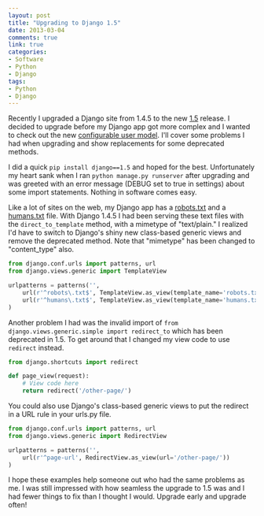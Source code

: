 ```yaml
---
layout: post
title: "Upgrading to Django 1.5"
date: 2013-03-04
comments: true
link: true
categories:
- Software
- Python
- Django
tags:
- Python
- Django
---
```


Recently I upgraded a Django site from 1.4.5 to the new [1.5](https://docs.djangoproject.com/en/dev/releases/1.5/) release. I decided to upgrade before my Django app got more complex and I wanted to check out the new [configurable user model](https://docs.djangoproject.com/en/dev/topics/auth/customizing/#auth-custom-user). I'll cover some problems I had when upgrading and show replacements for some deprecated methods.

I did a quick ```pip install django==1.5``` and hoped for the best. Unfortunately my heart sank when I ran ```python manage.py runserver``` after upgrading and was greeted with an error message (DEBUG set to true in settings) about some import statements. Nothing in software comes easy.

Like a lot of sites on the web, my Django app has a [robots.txt](http://www.robotstxt.org/) and a [humans.txt](http://humanstxt.org) file. With Django 1.4.5 I had been serving these text files with the ```direct_to_template``` method, with a mimetype of "text/plain." I realized I'd have to switch to Django's shiny new class-based generic views and remove the deprecated method. Note that "mimetype" has been changed to "content_type" also.

``` python urls.py
from django.conf.urls import patterns, url
from django.views.generic import TemplateView

urlpatterns = patterns('',
    url(r'^robots\.txt$', TemplateView.as_view(template_name='robots.txt', content_type='text/plain')),
    url(r'^humans\.txt$', TemplateView.as_view(template_name='humans.txt', content_type='text/plain')),
)
```

Another problem I had was the invalid import of ```from django.views.generic.simple import redirect_to``` which has been deprecated in 1.5. To get around that I changed my view code to use ```redirect``` instead.

``` python views.py
from django.shortcuts import redirect

def page_view(request):
    # View code here
    return redirect('/other-page/')
```

You could also use Django's class-based generic views to put the redirect in a URL rule in your urls.py file.

``` python urls.py
from django.conf.urls import patterns, url
from django.views.generic import RedirectView

urlpatterns = patterns('',
    url(r'^page-url', RedirectView.as_view(url='/other-page/'))
)
```

I hope these examples help someone out who had the same problems as me. I was still impressed with how seamless the upgrade to 1.5 was and I had fewer things to fix than I thought I would. Upgrade early and upgrade often!
